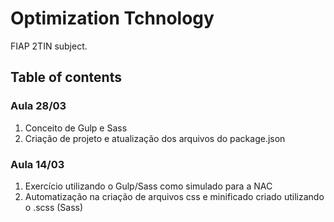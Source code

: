 # Optimization Tchnology
FIAP 2TIN subject.

## Table of contents

### Aula 28/03
1. Conceito de Gulp e Sass
2. Criação de projeto e atualização dos arquivos do package.json

### Aula 14/03
1. Exercício utilizando o Gulp/Sass como simulado para a NAC
2. Automatização na criação de arquivos css e minificado criado utilizando o .scss (Sass)

